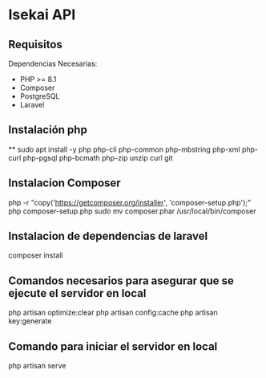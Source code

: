 # Isekai API
## Requisitos

Dependencias Necesarias:

- PHP >= 8.1
- Composer
- PostgreSQL
- Laravel 

## Instalación php 

** sudo apt install -y php php-cli php-common php-mbstring php-xml php-curl php-pgsql php-bcmath php-zip unzip curl git

## Instalacion Composer

php -r "copy('https://getcomposer.org/installer', 'composer-setup.php');"
php composer-setup.php
sudo mv composer.phar /usr/local/bin/composer

## Instalacion de dependencias de laravel 

composer install

## Comandos necesarios para asegurar que se ejecute el servidor en local
php artisan optimize:clear
php artisan config:cache
php artisan key:generate

## Comando para iniciar el servidor en local
php artisan serve



